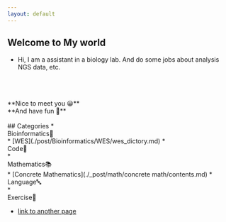 ```yaml
---
layout: default
---
```

## Welcome to My world
* Hi, I am a assistant in a biology lab. And do some jobs about analysis NGS data, etc.
<br>
<br>
<br>**Nice to meet you 😀** 
<br>**And have fun 🎃**
<br>
<br>
## Categories
* <dt>Bioinformatics🥢</dt>
	* [WES](./post/Bioinformatics/WES/wes_dictory.md)
* <dt> Code🐎</dt>
* <dt>Mathematics📚</dt>
	* [Concrete Mathematics](./_post/math/concrete math/contents.md)
* <dt>Language🔤</dt>
* <dt>Exercise💪</dt>

* [link to another page](./another-page.html)

